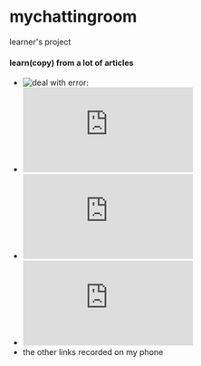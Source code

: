 # mychattingroom
learner's project
#### learn(copy) from a lot of articles
- ![deal with error:](https://studygolang.com/articles/12061?fr=sidebar)
- ![http.get:](https://www.jb51.net/article/128683.htm)
- ![github.com/axgle/mahonia:](https://www.skiy.net/201511103817.html)
- ![runoob golang:](http://www.runoob.com/go/go-tutorial.html)
- the other links recorded on my phone
